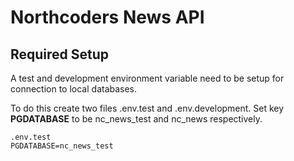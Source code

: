 # Northcoders News API

## Required Setup

A test and development environment variable need to be setup for connection to local databases.

To do this create two files .env.test and .env.development. Set key **PGDATABASE** to be nc_news_test and nc_news respectively.

```
.env.test
PGDATABASE=nc_news_test
```

